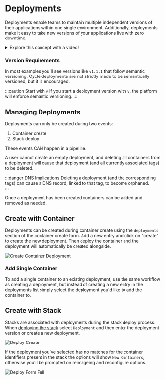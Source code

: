 # Deployments
Deployments enable teams to maintain multiple independent versions of their applications within one single environment. Additionally, deployments make it easy to take new versions of your applications live with zero downtime.



<details>
<summary>Explore this concept with a video!</summary>

<div style={{ maxWidth: '100%', position: 'relative', paddingBottom: '56.25%', height: 0 }}>
    <iframe style={{ position: 'absolute', top: 0, left: 0, width: '100%', height: '100%' }} src="https://www.youtube.com/embed/KI0ml65D8Ws?si=aS8lw2lRnjsSQIR0" title="YouTube video player" frameBorder="0" allow="accelerometer; autoplay; clipboard-write; encrypted-media; gyroscope; picture-in-picture; web-share" referrerPolicy="strict-origin-when-cross-origin" allowFullScreen></iframe>
</div>



</details>

### Version Requirements
In most examples you'll see versions like `v1.1.1` that follow semantic versioning.  Cycle deployments are not strictly made to be semantically versioned, but it is encouraged. 

:::caution Start with `v`
If you start a deployment version with `v`, the platform will enforce semantic versioning.
:::

## Managing Deployments

Deployments can only be created during two events: 

1. Container create
2. Stack deploy

These events CAN happen in a pipeline.


A user cannot create an empty deployment, and deleting all containers from a deployment will cause that deployment (and all currently associated [tags](/reference/environments/deployments/tags)) to be deleted. 

:::danger DNS Implications
Deleting a deployment (and the corresponding tags) can cause a DNS record, linked to that tag, to become orphaned.  
:::

Once a deployment has been created containers can be added and removed as needed.  


## Create with Container
Deployments can be created during container create using the `deployments` section of the container create form. Add a new entry and click on "create" to create the new deployment. Then deploy the container and the deployment will automatically be created alongside.  

![Create Container Deployment](https://static.cycle.io/portal-docs/containers/deployment-create.png)

### Add Single Container 
To add a single container to an existing deployment, use the same workflow as creating a deployment, but instead of creating a new entry in the deployments list simply select the deployment you'd like to add the container to. 


## Create with Stack 
Stacks are associated with deployments during the stack deploy process.  When [deploying the stack](/reference/stacks/#deploy-a-stack) select `Deployment` and then enter the deployment version or create a new deployment. 


![Deploy Create](https://static.cycle.io/portal-docs/stacks/deployment-create.png)


If the deployment you've selected has no matches for the container identifiers present in the stack the options will show `New Containers`, otherwise you'll be prompted on reimageing and reconfigure  options. 


![Deploy Form Full](https://static.cycle.io/portal-docs/stacks/deploy-form-full.png)